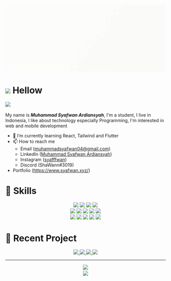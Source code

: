 <img src="assets/syafwan.gif">

<h1>
  <img src="https://github.com/TheDudeThatCode/TheDudeThatCode/blob/master/Assets/Hi.gif?raw=true" width="30"> Hellow
</h1>

![](https://komarev.com/ghpvc/?username=Syafwan000&color=grey&style=for-the-badge)

<p>My name is <b><i>Muhammad Syafwan Ardiansyah</i></b>, I'm a student, I live in Indonesia, I like about technology especially Programming, I'm interested in web and mobile development</p>

- 🌱 I’m currently learning React, Tailwind and Flutter
- 📫 How to reach me
  - Email (muhammadsyafwan04@gmail.com)
  - LinkedIn (<a href="https://www.linkedin.com/in/muhammad-syafwan-ardiansyah-843067214/" target="_blank">Muhammad Syafwan Ardiansyah</a>)
  - Instagram (<a href="https://www.instagram.com/syafffwan/" target="_blank">syafffwan</a>)
  - Discord (ShaWann#3019)
- Portfolio (https://www.syafwan.xyz/)

<h1>
   📖 Skills
</h1>

<p align="center">
  <img src="https://img.shields.io/badge/HTML5-E34F26?style=for-the-badge&logo=html5&logoColor=white"> <img src="https://img.shields.io/badge/CSS3-1572B6?style=for-the-badge&logo=css3&logoColor=white"> <img src="https://img.shields.io/badge/JavaScript-323330?style=for-the-badge&logo=javascript&logoColor=F7DF1E"> <img src="https://img.shields.io/badge/PHP-777BB4?style=for-the-badge&logo=php&logoColor=white"><br>
  <img src="https://img.shields.io/badge/MySQL-005C84?style=for-the-badge&logo=mysql&logoColor=white"> <img src="https://img.shields.io/badge/postgres-%23316192.svg?style=for-the-badge&logo=postgresql&logoColor=white"> <img src="https://img.shields.io/badge/Bootstrap-563D7C?style=for-the-badge&logo=bootstrap&logoColor=white"> <img src="https://img.shields.io/badge/Laravel-FF2D20?style=for-the-badge&logo=laravel&logoColor=white"> <img src="https://img.shields.io/badge/react-%2320232a.svg?style=for-the-badge&logo=react&logoColor=%2361DAFB"><br> <img src="https://img.shields.io/badge/Composer-885630?style=for-the-badge&logo=Composer&logoColor=white"> 
  <img src="https://img.shields.io/badge/npm-CB3837?style=for-the-badge&logo=npm&logoColor=white"> <img src="https://img.shields.io/badge/GIT-E44C30?style=for-the-badge&logo=git&logoColor=white"> <img src="https://img.shields.io/badge/GitHub-100000?style=for-the-badge&logo=github&logoColor=white"> <img src="https://img.shields.io/badge/Visual_Studio_Code-0078D4?style=for-the-badge&logo=visual%20studio%20code&logoColor=white">
</p>

<h1>
   📃 Recent Project
</h1>

<p align="center">
  <a href="https://github.com/Syafwan000/noshi-wedding-invitation">
    <img src="https://github-readme-stats.vercel.app/api/pin/?username=syafwan000&repo=noshi-wedding-invitation&theme=dark" />
  </a>
  <a href="https://github.com/Syafwan000/guess-your-crush">
    <img src="https://github-readme-stats.vercel.app/api/pin/?username=syafwan000&repo=guess-your-crush&theme=dark" />
  </a>
  <a href="https://github.com/Syafwan000/bisa-ngopi">
    <img src="https://github-readme-stats.vercel.app/api/pin/?username=syafwan000&repo=bisa-ngopi&theme=dark" />
  </a>
  <a href="https://github.com/Syafwan000/quran-digital">
    <img src="https://github-readme-stats.vercel.app/api/pin/?username=syafwan000&repo=quran-digital&theme=dark" />
  </a>
</p>

<hr>

<p align="center">
  <a href="https://github.com/Syafwan000">
    <img src="https://github-readme-stats.vercel.app/api/top-langs/?username=Syafwan000&layout=compact&theme=dark" />
  </a><br>
  <a href="https://github.com/Syafwan000">
    <img src="https://github-readme-stats.vercel.app/api?username=Syafwan000&show_icons=true&theme=dark" />
  </a>
</p>
